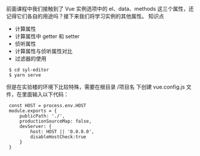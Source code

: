 


前面课程中我们接触到了 Vue 实例选项中的 el、data、methods 这三个属性，还记得它们各自的用途吗？接下来我们将学习实例的其他属性。
知识点

+ 计算属性
+ 计算属性中 getter 和 setter
+ 侦听属性
+ 计算属性与侦听属性对比
+ 过滤器的使用


```
 $ cd syl-editor
 $ yarn serve
```
 
 但是在实验楼的环境下比较特殊，需要在根目录 /项目名 下创建 
 vue.config.js 文件，在里面输入以下代码：
 
```
 const HOST = process.env.HOST
 module.exports = {
     publicPath: './',
     productionSourceMap: false,
     devServer: {
         host: HOST || '0.0.0.0',
         disableHostCheck:true
     }
 }
```
